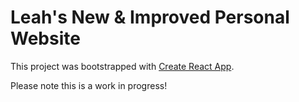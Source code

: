 # Leah's New & Improved Personal Website

This project was bootstrapped with [Create React App](https://github.com/facebook/create-react-app).

Please note this is a work in progress!

<!-- TO DO:
- fix hover on resumes pdf view link - map over array
- make entire app responsive/centered
- contact links at footer of page - get scrollbar to disappear  - STOPPED WORKING
- try grid on portfolio page so that card size is responsive
- test contrast / find a better color palette for website
- make title name navigate to homepage on click
- add shadows/borders to create depth/dimension?
- make sure fonts (style, weight, size, color etc), colors, hover effects, link effects, spacing (margin, padding, width/height) are all uniform
-->